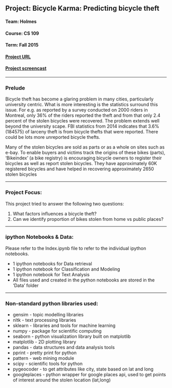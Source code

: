 ## Project: Bicycle Karma: Predicting bicycle theft

#### Team: Holmes

#### Course: CS 109

#### Term: Fall 2015

#### [Project URL](https://sites.google.com/a/g.harvard.edu/bicyclekarma/home)

#### [Project screencast](https://sites.google.com/a/g.harvard.edu/bicyclekarma/home/screencast)



------

### Prelude

Bicycle theft has become a glaring problem in many cities, particularly university centric. What is more interesting is the statistics surround this issue. For e.g. as reported by a survey conducted on 2000 riders in Montreal, only 36% of the riders reported the theft and from that only 2.4 percent of the stolen bicycles were recovered. The problem extends well beyond the university scape. FBI statistics from 2014 indicates that 3.6% (184575) of larceny theft is from bicycle thefts that were reported. There could be lots more unreported bicycle thefts. 

Many of the stolen bicycles are sold as parts or as a whole on sites such as e-bay. To enable buyers and victims track the origins of these bikes (parts), ‘Bikeindex’ (a bike registry) is encouraging bicycle owners to register their bicycles as well as report stolen bicycles. They have approximately 60K registered bicycles and have helped in recovering approximately 2650 stolen bicycles

------

### Project Focus:

This project tried to answer the following two questions:

1. What factors influences a bicycle theft? 
2. Can we identify proportion of bikes stolen from home vs public places?

------

### ipython Notebooks & Data:

Please refer to the Index.ipynb file to refer to the individual ipython notebooks. 

- 1 ipython notebooks for Data retrieval 
- 1 ipython notebook for Classification and Modeling
- 1 ipython notebook for Text Analysis
- All files used and created in the python notebooks are stored in the ‘Data’ folder

------

### **Non-standard python libraries used:**

- gensim - topic modelling libraries
- nltk - text processing libraries
- sklearn - libraries and tools for machine learning
- numpy - package for scientific computing
- seaborn - python visualization library built on matplotlib
- matplotlib - 2D plotting library
- pandas - data structures and data analysis tools
- pprint - pretty print for python
- pattern - web mining module
- scipy - scientific tools for python
- pygeocoder - to get attributes like city, state based on lat and long
- googleplaces - python wrapper for google places api, used to get points of interest around the stolen location (lat,long)